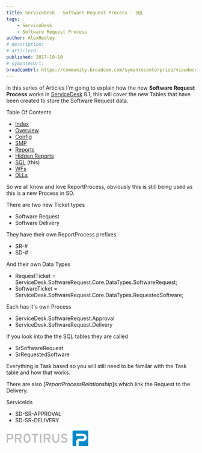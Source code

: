 ```yaml
---
title: ServiceDesk - Software Request Process - SQL
tags:
    - ServiceDesk
    - Software Request Process
author: AlexHedley
# description: 
# articleId: 
published: 2017-10-10
# symantecUrl:
broadcomUrl: https://community.broadcom.com/symantecenterprise/viewdocument/servicedesk-software-request-proc-3?CommunityKey=04ead5e9-3643-4118-b853-afa5a58710c6&tab=librarydocuments
---
```


In this series of Articles I'm going to explain how the new **Software Request Process** works in [ServiceDesk](https://www.symantec.com/products/service-desk) 8.1, this will cover the new Tables that have been created to store the Software Request data.

Table Of Contents
  
- [Index](https://community.broadcom.com/symantecenterprise/viewdocument?DocumentKey=253f9b2f-045e-4e05-acb9-fcc37005f674&amp;CommunityKey=206bac34-051d-4ea1-b726-4ea8778c1986&amp;tab=librarydocuments)
- [Overview](https://community.broadcom.com/symantecenterprise/viewdocument?DocumentKey=a5fdba6d-707b-44be-a051-b08e5a5cfe19&amp;CommunityKey=04ead5e9-3643-4118-b853-afa5a58710c6&amp;tab=librarydocuments)
- [Config](https://community.broadcom.com/symantecenterprise/viewdocument?DocumentKey=e3acdfdc-8b09-4ca7-afb5-821c9cce9301&amp;CommunityKey=04ead5e9-3643-4118-b853-afa5a58710c6&amp;tab=librarydocuments)
- [SMP](https://www.symantec.com/connect/articles/servicedesk-software-request-process-smp)
- [Reports](https://community.broadcom.com/symantecenterprise/viewdocument?DocumentKey=24530d5f-01a3-464d-846b-01482ee0c85e&amp;CommunityKey=206bac34-051d-4ea1-b726-4ea8778c1986&amp;tab=librarydocuments)
- [Hidden Reports](https://community.broadcom.com/symantecenterprise/viewdocument?DocumentKey=f39346c9-799f-4d1b-ba9b-7f0910cd9c74&amp;CommunityKey=04ead5e9-3643-4118-b853-afa5a58710c6&amp;tab=librarydocuments)
- [SQL](https://community.broadcom.com/symantecenterprise/viewdocument?DocumentKey=28879800-dd5e-436b-8f8b-9bc7301fbb1e&amp;CommunityKey=04ead5e9-3643-4118-b853-afa5a58710c6&amp;tab=librarydocuments) (this)
- [WFs](https://community.broadcom.com/symantecenterprise/viewdocument?DocumentKey=736fee28-7f45-497e-b208-b3de50cde839&amp;CommunityKey=04ead5e9-3643-4118-b853-afa5a58710c6&amp;tab=librarydocuments)
- [DLLs](https://community.broadcom.com/symantecenterprise/viewdocument?DocumentKey=f4cef159-76c3-4b5b-9287-94aee6bec214&amp;CommunityKey=04ead5e9-3643-4118-b853-afa5a58710c6&amp;tab=librarydocuments)

So we all know and love ReportProcess, obviously this is still being used as this is a new Process in SD.
  
There are two new Ticket types

- Software Request
- Software Delivery

They have their own ReportProcess prefixes

- SR-#
- SD-#

And their own Data Types

- RequestTicket = ServiceDesk.SoftwareRequest.Core.DataTypes.SoftwareRequest;
- SoftwareTicket = ServiceDesk.SoftwareRequest.Core.DataTypes.RequestedSoftware;

Each has it's own Process

- ServiceDesk.SoftwareRequest.Approval
- ServiceDesk.SoftwareRequest.Delivery

If you look into the the SQL tables they are called

- SrSoftwareRequest
- SrRequestedSoftware

Everything is Task based so you will still need to be familar with the Task table and how that works.
  
There are also [*ReportProcessRelationship*]s which link the Request to the Delivery.

ServiceIds

- SD-SR-APPROVAL
- SD-SR-DELIVERY

[![Protirus](images\Protirus.png)](https://protirus.com/)

